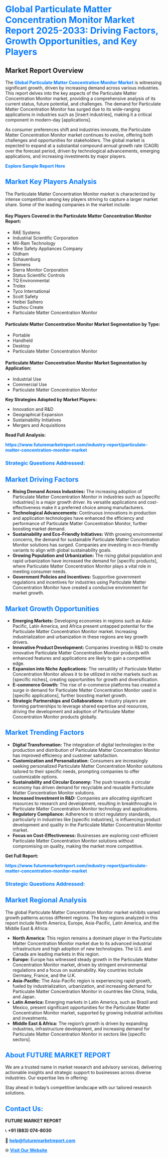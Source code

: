 <h1 style="color: #007BFF;">Global Particulate Matter Concentration Monitor Market Report 2025-2033: Driving Factors, Growth Opportunities, and Key Players</h1>

<section id="overview">
<h2>Market Report Overview</h2>
<p>The <a href="https://www.futuremarketreport.com/industry-report/particulate-matter-concentration-monitor-market" style="color: #007BFF; text-decoration: none;"><strong>Global Particulate Matter Concentration Monitor Market</strong></a> is witnessing significant growth, driven by increasing demand across various industries. This report delves into the key aspects of the Particulate Matter Concentration Monitor market, providing a comprehensive analysis of its current status, future potential, and challenges. The demand for Particulate Matter Concentration Monitor has surged due to its wide-ranging applications in industries such as [insert industries], making it a critical component in modern-day [applications].</p>
<p>As consumer preferences shift and industries innovate, the Particulate Matter Concentration Monitor market continues to evolve, offering both challenges and opportunities for stakeholders. The global market is expected to expand at a substantial compound annual growth rate (CAGR) over the forecast period, driven by technological advancements, emerging applications, and increasing investments by major players.</p>
</section>

<section id="overview">
<p><a href="https://www.futuremarketreport.com/request-sample/reportId=99757" style="color: #007BFF; text-decoration: none;"><strong>Explore Sample Report Here</strong></a></p>
</section>

<section id="key-players">
<h2 style="color: #007BFF;">Market Key Players Analysis</h2>
<p>The Particulate Matter Concentration Monitor market is characterized by intense competition among key players striving to capture a larger market share. Some of the leading companies in the market include:</p>
<h4>Key Players Covered in the Particulate Matter Concentration Monitor Report:</h4>
<ul><li>RAE Systems</li><li>Industrial Scientific Corporation</li><li>Mil-Ram Technology</li><li>Mine Safety Appliances Company</li><li>Oldham</li><li>Schauenburg</li><li>Siemens</li><li>Sierra Monitor Corporation</li><li>Status Scientific Controls</li><li>TQ Environmental</li><li>Trolex</li><li>Tyco International</li><li>Scott Safety</li><li>Heibei Saihero</li><li>Suzhou Create</li><li>Particulate Matter Concentration Monitor</li></ul>
<h4>Particulate Matter Concentration Monitor Market Segmentation by Type:</h4>
<ul><li>Portable</li><li>Handheld</li><li>Desktop</li><li>Particulate Matter Concentration Monitor</li></ul>

<h4>Particulate Matter Concentration Monitor Market Segmentation by Application:</h4>
<ul><li>Industrial Use</li><li>Commercial Use</li><li>Particulate Matter Concentration Monitor</li></ul>
<p><strong>Key Strategies Adopted by Market Players:</strong></p>
<ul>
<li>Innovation and R&D</li>
<li>Geographical Expansion</li>
<li>Sustainability Initiatives</li>
<li>Mergers and Acquisitions</li>
</ul>
</section>

<section>
<p><strong>Read Full Analysis: </strong></p><a href="https://www.futuremarketreport.com/industry-report/particulate-matter-concentration-monitor-market" style="color: #007BFF; text-decoration: none;"><strong>https://www.futuremarketreport.com/industry-report/particulate-matter-concentration-monitor-market</strong></a>
<h3 style="color: #007BFF;">Strategic Questions Addressed:</h3>
</section>

<section id="driving-factors">
<h2 style="color: #007BFF;">Market Driving Factors</h2>
<ul>
<li><strong>Rising Demand Across Industries:</strong> The increasing adoption of Particulate Matter Concentration Monitor in industries such as [specific industries] is a major growth driver. Its versatile applications and cost-effectiveness make it a preferred choice among manufacturers.</li>
<li><strong>Technological Advancements:</strong> Continuous innovations in production and application technologies have enhanced the efficiency and performance of Particulate Matter Concentration Monitor, further boosting market demand.</li>
<li><strong>Sustainability and Eco-Friendly Initiatives:</strong> With growing environmental concerns, the demand for sustainable Particulate Matter Concentration Monitor solutions has surged. Companies are investing in eco-friendly variants to align with global sustainability goals.</li>
<li><strong>Growing Population and Urbanization:</strong> The rising global population and rapid urbanization have increased the demand for [specific products], where Particulate Matter Concentration Monitor plays a vital role in meeting consumer needs.</li>
<li><strong>Government Policies and Incentives:</strong> Supportive government regulations and incentives for industries using Particulate Matter Concentration Monitor have created a conducive environment for market growth.</li>
</ul>
</section>

<section id="growth-opportunities">
<h2 style="color: #007BFF;">Market Growth Opportunities</h2>
<ul>
<li><strong>Emerging Markets:</strong> Developing economies in regions such as Asia-Pacific, Latin America, and Africa present untapped potential for the Particulate Matter Concentration Monitor market. Increasing industrialization and urbanization in these regions are key growth drivers.</li>
<li><strong>Innovative Product Development:</strong> Companies investing in R&D to create innovative Particulate Matter Concentration Monitor products with enhanced features and applications are likely to gain a competitive edge.</li>
<li><strong>Expansion into Niche Applications:</strong> The versatility of Particulate Matter Concentration Monitor allows it to be utilized in niche markets such as [specific niches], creating opportunities for growth and diversification.</li>
<li><strong>E-commerce Growth:</strong> The rise of e-commerce platforms has created a surge in demand for Particulate Matter Concentration Monitor used in [specific applications], further boosting market growth.</li>
<li><strong>Strategic Partnerships and Collaborations:</strong> Industry players are forming partnerships to leverage shared expertise and resources, driving the development and adoption of Particulate Matter Concentration Monitor products globally.</li>
</ul>
</section>

<section id="trending-factors">
<h2 style="color: #007BFF;">Market Trending Factors</h2>
<ul>
<li><strong>Digital Transformation:</strong> The integration of digital technologies in the production and distribution of Particulate Matter Concentration Monitor has improved efficiency and customer satisfaction.</li>
<li><strong>Customization and Personalization:</strong> Consumers are increasingly seeking personalized Particulate Matter Concentration Monitor solutions tailored to their specific needs, prompting companies to offer customizable options.</li>
<li><strong>Sustainability and Circular Economy:</strong> The push towards a circular economy has driven demand for recyclable and reusable Particulate Matter Concentration Monitor solutions.</li>
<li><strong>Increased Investment in R&D:</strong> Companies are allocating significant resources to research and development, resulting in breakthroughs in Particulate Matter Concentration Monitor technology and applications.</li>
<li><strong>Regulatory Compliance:</strong> Adherence to strict regulatory standards, particularly in industries like [specific industries], is influencing product development and quality in the Particulate Matter Concentration Monitor market.</li>
<li><strong>Focus on Cost-Effectiveness:</strong> Businesses are exploring cost-efficient Particulate Matter Concentration Monitor solutions without compromising on quality, making the market more competitive.</li>
</ul>
</section>

<section>
<p><strong>Get Full Report: </strong></p><a href="https://www.futuremarketreport.com/industry-report/particulate-matter-concentration-monitor-market" style="color: #007BFF; text-decoration: none;"><strong>https://www.futuremarketreport.com/industry-report/particulate-matter-concentration-monitor-market</strong></a>
<h3 style="color: #007BFF;">Strategic Questions Addressed:</h3>
</section>


<section id="regional-analysis">
<h2 style="color: #007BFF;">Market Regional Analysis</h2>
<p>The global Particulate Matter Concentration Monitor market exhibits varied growth patterns across different regions. The key regions analyzed in this report include North America, Europe, Asia-Pacific, Latin America, and the Middle East & Africa:</p>
<ul>
<li><strong>North America:</strong> This region remains a dominant player in the Particulate Matter Concentration Monitor market due to its advanced industrial infrastructure and high adoption of new technologies. The U.S. and Canada are leading markets in this region.</li>
<li><strong>Europe:</strong> Europe has witnessed steady growth in the Particulate Matter Concentration Monitor market, driven by stringent environmental regulations and a focus on sustainability. Key countries include Germany, France, and the U.K.</li>
<li><strong>Asia-Pacific:</strong> The Asia-Pacific region is experiencing rapid growth, fueled by industrialization, urbanization, and increasing demand for Particulate Matter Concentration Monitor in countries like China, India, and Japan.</li>
<li><strong>Latin America:</strong> Emerging markets in Latin America, such as Brazil and Mexico, present significant opportunities for the Particulate Matter Concentration Monitor market, supported by growing industrial activities and investments.</li>
<li><strong>Middle East & Africa:</strong> The region’s growth is driven by expanding industries, infrastructure development, and increasing demand for Particulate Matter Concentration Monitor in sectors like [specific sectors].</li>
</ul>
</section>

<footer>
<h2 style="color: #007BFF;">About FUTURE MARKET REPORT</h2>
<p>We are a trusted name in market research and advisory services, delivering actionable insights and strategic support to businesses across diverse industries. Our expertise lies in offering:</p>

<p>Stay ahead in today’s competitive landscape with our tailored research solutions.</p>

<h2 style="color: #007BFF;">Contact Us:</h2>
<p><strong>FUTURE MARKET REPORT</strong></p>
<p>📞 <strong>+91 (883) 074-8030</strong></p>
<p>📧 <strong><a href="mailto:help@futuremarketreport.com" style="color: #007BFF;">help@futuremarketreport.com</a></strong></p>
<p>🌐 <strong><a href="https://www.futuremarketreport.com/" style="color: #007BFF;">Visit Our Website</a></strong></p>
</footer>